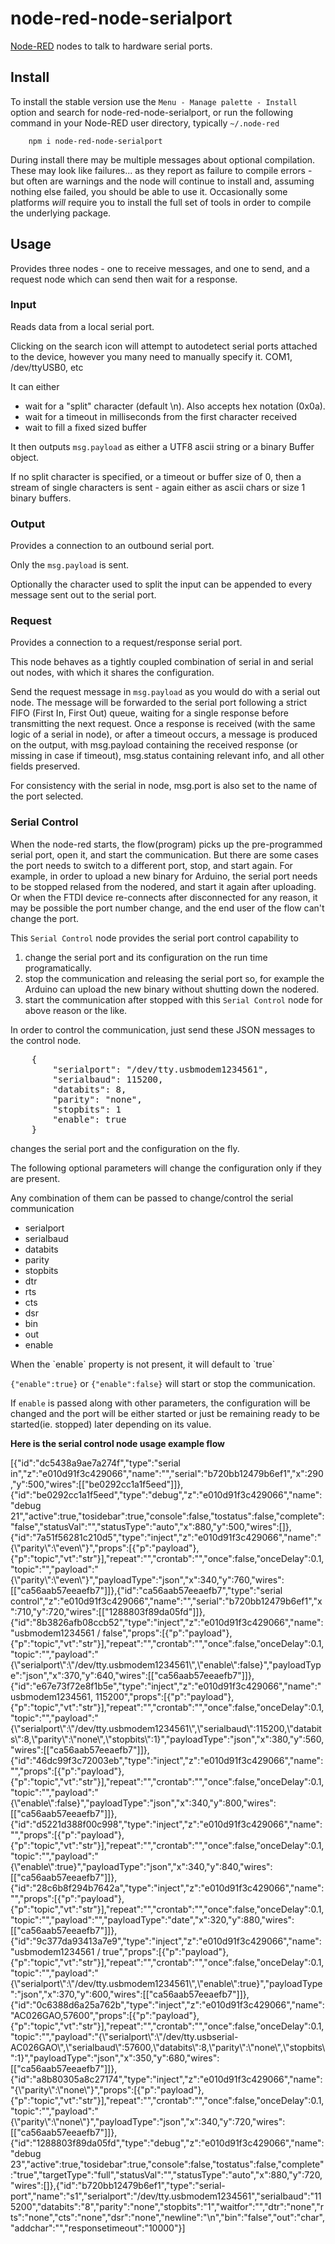 node-red-node-serialport
========================

<a href="http://nodered.org" target="noderedinfo">Node-RED</a> nodes to talk to
hardware serial ports.

## Install

To install the stable version use the `Menu - Manage palette - Install` option and search for node-red-node-serialport, or run the following command in your Node-RED user directory, typically `~/.node-red`

        npm i node-red-node-serialport

During install there may be multiple messages about optional compilation.
These may look like failures... as they report as failure to compile errors -
but often are warnings and the node will continue to install and, assuming nothing else
failed, you should be able to use it. Occasionally some platforms *will* require
you to install the full set of tools in order to compile the underlying package.

## Usage

Provides three nodes - one to receive messages, and one to send, and a request node which can send then wait for a response.

### Input

Reads data from a local serial port.

Clicking on the search icon will attempt to autodetect serial ports attached to
the device, however you many need to manually specify it. COM1, /dev/ttyUSB0, etc

It can either

 - wait for a "split" character (default \n). Also accepts hex notation (0x0a).
 - wait for a timeout in milliseconds from the first character received
 - wait to fill a fixed sized buffer

It then outputs `msg.payload` as either a UTF8 ascii string or a binary Buffer object.

If no split character is specified, or a timeout or buffer size of 0, then a stream
of single characters is sent - again either as ascii chars or size 1 binary buffers.

### Output

Provides a connection to an outbound serial port.

Only the `msg.payload` is sent.

Optionally the character used to split the input can be appended to every message sent out to the serial port.

### Request

Provides a connection to a request/response serial port.

This node behaves as a tightly coupled combination of serial in and serial out nodes, with which it shares the configuration.

Send the request message in `msg.payload` as you would do with a serial out node. The message will be forwarded to the serial port following a strict FIFO (First In, First Out) queue, waiting for a single response before transmitting the next request. Once a response is received (with the same logic of a serial in node), or after a timeout occurs, a message is produced on the output, with msg.payload containing the received response (or missing in case if timeout), msg.status containing relevant info, and all other fields preserved.

For consistency with the serial in node, msg.port is also set to the name of the port selected.

### Serial Control
When the node-red starts, the flow(program) picks up the pre-programmed serial port, open it, and start the communication. But there are some cases the port needs to switch to a different port, stop, and start again. For example, in order to upload a new binary for Arduino, the serial port needs to be stopped relased from the nodered, and start it again after uploading. Or when the FTDI device re-connects after disconnected for any reason, it may be possible the port number change, and the end user of the flow can't change the port.


This `Serial Control` node provides the serial port control capability to 
1. change the serial port and its configuration on the run time programatically.
2. stop the communication and releasing the serial port so, for example the Arduino can upload the new binary without shutting down the nodered.
3. start the communication after stopped with this `Serial Control` node for above reason or the like.

<p>In order to control the communication, just send these JSON messages to the control node.</p>
<pre>
    {
        "serialport": "/dev/tty.usbmodem1234561",
        "serialbaud": 115200,
        "databits": 8,
        "parity": "none",
        "stopbits": 1
        "enable": true
    }   
</pre>
changes the serial port and the configuration on the fly.  
<p>The following optional parameters will change the configuration only if they are present.</p>
<p>Any combination of them can be passed to change/control the serial communication</p> 
<ul>
    <li> serialport </li>
    <li> serialbaud </li>
    <li> databits </li>
    <li> parity </li>
    <li> stopbits </li>
    <li> dtr </li>
    <li> rts </li>
    <li> cts </li>
    <li> dsr </li>
    <li> bin </li>
    <li> out </li>
    <li> enable </li>
</ul>
When the `enable` property is not present, it will default to `true`

`{"enable":true}` or `{"enable":false}` will start or stop the communication.

If `enable` is passed along with other parameters, the configuration will be changed and the port will be either started or just be remaining ready to be started(ie. stopped) later depending on its value.

**Here is the serial control node usage example flow**

[{"id":"dc5438a9ae7a274f","type":"serial in","z":"e010d91f3c429066","name":"","serial":"b720bb12479b6ef1","x":290,"y":500,"wires":[["be0292cc1a1f5eed"]]},{"id":"be0292cc1a1f5eed","type":"debug","z":"e010d91f3c429066","name":"debug 21","active":true,"tosidebar":true,"console":false,"tostatus":false,"complete":"false","statusVal":"","statusType":"auto","x":880,"y":500,"wires":[]},{"id":"7a51f56281c210d5","type":"inject","z":"e010d91f3c429066","name":"{\\"parity\\":\\"even\\"}","props":[{"p":"payload"},{"p":"topic","vt":"str"}],"repeat":"","crontab":"","once":false,"onceDelay":0.1,"topic":"","payload":"{\\"parity\\":\\"even\\"}","payloadType":"json","x":340,"y":760,"wires":[["ca56aab57eeaefb7"]]},{"id":"ca56aab57eeaefb7","type":"serial control","z":"e010d91f3c429066","name":"","serial":"b720bb12479b6ef1","x":710,"y":720,"wires":[["1288803f89da05fd"]]},{"id":"8b3826afb08ccb52","type":"inject","z":"e010d91f3c429066","name":"usbmodem1234561 / false","props":[{"p":"payload"},{"p":"topic","vt":"str"}],"repeat":"","crontab":"","once":false,"onceDelay":0.1,"topic":"","payload":"{\\"serialport\\":\\"/dev/tty.usbmodem1234561\\",\\"enable\\":false}","payloadType":"json","x":370,"y":640,"wires":[["ca56aab57eeaefb7"]]},{"id":"e67e73f72e8f1b5e","type":"inject","z":"e010d91f3c429066","name":"usbmodem1234561, 115200","props":[{"p":"payload"},{"p":"topic","vt":"str"}],"repeat":"","crontab":"","once":false,"onceDelay":0.1,"topic":"","payload":"{\\"serialport\\":\\"/dev/tty.usbmodem1234561\\",\\"serialbaud\\":115200,\\"databits\\":8,\\"parity\\":\\"none\\",\\"stopbits\\":1}","payloadType":"json","x":380,"y":560,"wires":[["ca56aab57eeaefb7"]]},{"id":"46dc99f3c72003eb","type":"inject","z":"e010d91f3c429066","name":"","props":[{"p":"payload"},{"p":"topic","vt":"str"}],"repeat":"","crontab":"","once":false,"onceDelay":0.1,"topic":"","payload":"{\\"enable\\":false}","payloadType":"json","x":340,"y":800,"wires":[["ca56aab57eeaefb7"]]},{"id":"d5221d388f00c998","type":"inject","z":"e010d91f3c429066","name":"","props":[{"p":"payload"},{"p":"topic","vt":"str"}],"repeat":"","crontab":"","once":false,"onceDelay":0.1,"topic":"","payload":"{\\"enable\\":true}","payloadType":"json","x":340,"y":840,"wires":[["ca56aab57eeaefb7"]]},{"id":"28c6b8f294b7642a","type":"inject","z":"e010d91f3c429066","name":"","props":[{"p":"payload"},{"p":"topic","vt":"str"}],"repeat":"","crontab":"","once":false,"onceDelay":0.1,"topic":"","payload":"","payloadType":"date","x":320,"y":880,"wires":[["ca56aab57eeaefb7"]]},{"id":"9c377da93413a7e9","type":"inject","z":"e010d91f3c429066","name":"usbmodem1234561 / true","props":[{"p":"payload"},{"p":"topic","vt":"str"}],"repeat":"","crontab":"","once":false,"onceDelay":0.1,"topic":"","payload":"{\\"serialport\\":\\"/dev/tty.usbmodem1234561\\",\\"enable\\":true}","payloadType":"json","x":370,"y":600,"wires":[["ca56aab57eeaefb7"]]},{"id":"0c6388d6a25a762b","type":"inject","z":"e010d91f3c429066","name":"AC026GAO,57600","props":[{"p":"payload"},{"p":"topic","vt":"str"}],"repeat":"","crontab":"","once":false,"onceDelay":0.1,"topic":"","payload":"{\\"serialport\\":\\"/dev/tty.usbserial-AC026GAO\\",\\"serialbaud\\":57600,\\"databits\\":8,\\"parity\\":\\"none\\",\\"stopbits\\":1}","payloadType":"json","x":350,"y":680,"wires":[["ca56aab57eeaefb7"]]},{"id":"a8b80305a8c27174","type":"inject","z":"e010d91f3c429066","name":"{\\"parity\\":\\"none\\"}","props":[{"p":"payload"},{"p":"topic","vt":"str"}],"repeat":"","crontab":"","once":false,"onceDelay":0.1,"topic":"","payload":"{\\"parity\\":\\"none\\"}","payloadType":"json","x":340,"y":720,"wires":[["ca56aab57eeaefb7"]]},{"id":"1288803f89da05fd","type":"debug","z":"e010d91f3c429066","name":"debug 23","active":true,"tosidebar":true,"console":false,"tostatus":false,"complete":"true","targetType":"full","statusVal":"","statusType":"auto","x":880,"y":720,"wires":[]},{"id":"b720bb12479b6ef1","type":"serial-port","name":"s1","serialport":"/dev/tty.usbmodem1234561","serialbaud":"115200","databits":"8","parity":"none","stopbits":"1","waitfor":"","dtr":"none","rts":"none","cts":"none","dsr":"none","newline":"\\n","bin":"false","out":"char","addchar":"","responsetimeout":"10000"}]
